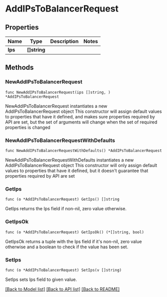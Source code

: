 # AddIPsToBalancerRequest

## Properties

Name | Type | Description | Notes
------------ | ------------- | ------------- | -------------
**Ips** | **[]string** |  | 

## Methods

### NewAddIPsToBalancerRequest

`func NewAddIPsToBalancerRequest(ips []string, ) *AddIPsToBalancerRequest`

NewAddIPsToBalancerRequest instantiates a new AddIPsToBalancerRequest object
This constructor will assign default values to properties that have it defined,
and makes sure properties required by API are set, but the set of arguments
will change when the set of required properties is changed

### NewAddIPsToBalancerRequestWithDefaults

`func NewAddIPsToBalancerRequestWithDefaults() *AddIPsToBalancerRequest`

NewAddIPsToBalancerRequestWithDefaults instantiates a new AddIPsToBalancerRequest object
This constructor will only assign default values to properties that have it defined,
but it doesn't guarantee that properties required by API are set

### GetIps

`func (o *AddIPsToBalancerRequest) GetIps() []string`

GetIps returns the Ips field if non-nil, zero value otherwise.

### GetIpsOk

`func (o *AddIPsToBalancerRequest) GetIpsOk() (*[]string, bool)`

GetIpsOk returns a tuple with the Ips field if it's non-nil, zero value otherwise
and a boolean to check if the value has been set.

### SetIps

`func (o *AddIPsToBalancerRequest) SetIps(v []string)`

SetIps sets Ips field to given value.



[[Back to Model list]](../README.md#documentation-for-models) [[Back to API list]](../README.md#documentation-for-api-endpoints) [[Back to README]](../README.md)


